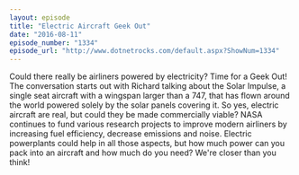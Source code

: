 ```yaml
---
layout: episode
title: "Electric Aircraft Geek Out"
date: "2016-08-11"
episode_number: "1334"
episode_url: "http://www.dotnetrocks.com/default.aspx?ShowNum=1334"
---
```


Could there really be airliners powered by electricity? Time for a Geek Out! The conversation starts out with Richard talking about the Solar Impulse, a single seat aircraft with a wingspan larger than a 747, that has flown around the world powered solely by the solar panels covering it. So yes, electric aircraft are real, but could they be made commercially viable? NASA continues to fund various research projects to improve modern airliners by increasing fuel efficiency, decrease emissions and noise. Electric powerplants could help in all those aspects, but how much power can you pack into an aircraft and how much do you need? We're closer than you think!
